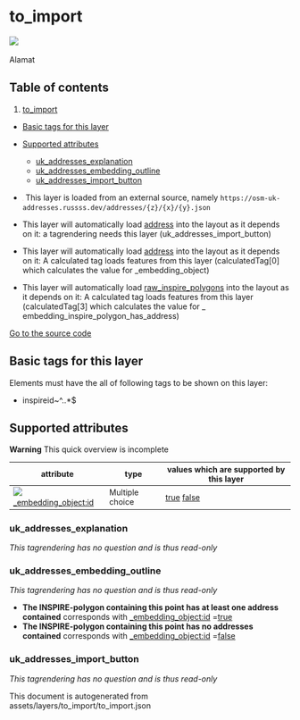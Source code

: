 to_import
===========



<img src='https://mapcomplete.osm.be/./assets/themes/uk_addresses/housenumber_unknown.svg' height="100px"> 

Alamat

## Table of contents

1. [to_import](#to_import)

- [Basic tags for this layer](#basic-tags-for-this-layer)
- [Supported attributes](#supported-attributes)
    + [uk_addresses_explanation](#uk_addresses_explanation)
    + [uk_addresses_embedding_outline](#uk_addresses_embedding_outline)
    + [uk_addresses_import_button](#uk_addresses_import_button)


- <img src='../warning.svg' height='1rem'/> This layer is loaded from an external source, namely `https://osm-uk-addresses.russss.dev/addresses/{z}/{x}/{y}.json`
- This layer will automatically load  [address](./address.md)  into the layout as it depends on it:  a tagrendering
  needs this layer (uk_addresses_import_button)
- This layer will automatically load  [address](./address.md)  into the layout as it depends on it:  A calculated tag
  loads features from this layer (calculatedTag[0] which calculates the value for _embedding_object)
- This layer will automatically load  [raw_inspire_polygons](./raw_inspire_polygons.md)  into the layout as it depends
  on it:  A calculated tag loads features from this layer (calculatedTag[3] which calculates the value for _
  embedding_inspire_polygon_has_address)

[Go to the source code](../assets/layers/to_import/to_import.json)



Basic tags for this layer
---------------------------



Elements must have the all of following tags to be shown on this layer:

- inspireid~^..*$

Supported attributes
----------------------



**Warning** This quick overview is incomplete

attribute | type | values which are supported by this layer
----------- | ------ | ------------------------------------------
[<img src='https://mapcomplete.osm.be/assets/svg/statistics.svg' height='18px'>](https://taginfo.openstreetmap.org/keys/_embedding_object:id#values) [_embedding_object:id](https://wiki.openstreetmap.org/wiki/Key:_embedding_object:id) | Multiple choice | [true](https://wiki.openstreetmap.org/wiki/Tag:_embedding_object:id%3Dtrue) [false](https://wiki.openstreetmap.org/wiki/Tag:_embedding_object:id%3Dfalse)

### uk_addresses_explanation

_This tagrendering has no question and is thus read-only_

### uk_addresses_embedding_outline

_This tagrendering has no question and is thus read-only_

- **The INSPIRE-polygon containing this point has at least one address contained** corresponds
  with <a href='https://wiki.openstreetmap.org/wiki/Key:_embedding_object:id' target='_blank'>_embedding_object:id</a>
  =<a href='https://wiki.openstreetmap.org/wiki/Tag:_embedding_object:id%3Dtrue' target='_blank'>true</a>
- **The INSPIRE-polygon containing this point has <b>no</b> addresses contained** corresponds
  with <a href='https://wiki.openstreetmap.org/wiki/Key:_embedding_object:id' target='_blank'>_embedding_object:id</a>
  =<a href='https://wiki.openstreetmap.org/wiki/Tag:_embedding_object:id%3Dfalse' target='_blank'>false</a>

### uk_addresses_import_button

_This tagrendering has no question and is thus read-only_

This document is autogenerated from assets/layers/to_import/to_import.json